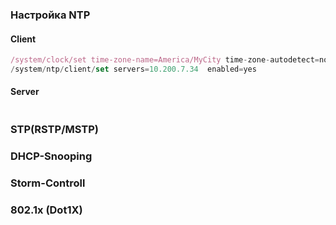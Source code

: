 ### Настройка NTP
#### Client
```js
/system/clock/set time-zone-name=America/MyCity time-zone-autodetect=no
/system/ntp/client/set servers=10.200.7.34  enabled=yes
```
#### Server
```
```
### STP(RSTP/MSTP)
### DHCP-Snooping
### Storm-Controll
### 802.1x (Dot1X)